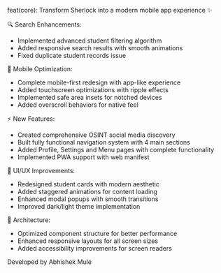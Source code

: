 feat(core): Transform Sherlock into a modern mobile app experience ✨

🔍 Search Enhancements:
- Implemented advanced student filtering algorithm
- Added responsive search results with smooth animations
- Fixed duplicate student records issue

📱 Mobile Optimization:
- Complete mobile-first redesign with app-like experience
- Added touchscreen optimizations with ripple effects
- Implemented safe area insets for notched devices
- Added overscroll behaviors for native feel

⚡ New Features:
- Created comprehensive OSINT social media discovery
- Built fully functional navigation system with 4 main sections
- Added Profile, Settings and Menu pages with complete functionality
- Implemented PWA support with web manifest

🎨 UI/UX Improvements:
- Redesigned student cards with modern aesthetic
- Added staggered animations for content loading
- Enhanced modal popups with smooth transitions
- Improved dark/light theme implementation

🧩 Architecture:
- Optimized component structure for better performance
- Enhanced responsive layouts for all screen sizes
- Added accessibility improvements for screen readers

Developed by Abhishek Mule

